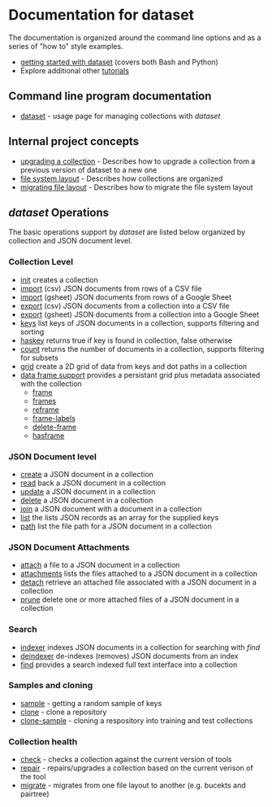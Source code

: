 
# Documentation for dataset

The documentation is organized around the command line options 
and as a series of "how to" style examples.

+ [getting started with dataset](../how-to/getting-started-with-dataset.html) (covers both Bash and Python)
+ Explore additional other [tutorials](../how-to/)

## Command line program documentation

+ [dataset](dataset.html) - usage page for managing collections with _dataset_

## Internal project concepts

+ [upgrading a collection](../how-to/upgrading-a-collection.html) - Describes how to upgrade a collection from a previous version of dataset to a new one
+ [file system layout](../how-to/file-system-layout.html) - Describes how collections are organized
+ [migrating file layout](../how-to/migrate-layout.html) - Describes how to migrate the file system layout

## _dataset_ Operations

The basic operations support by *dataset* are listed below organized 
by collection and JSON document level.

### Collection Level

+ [init](init.html) creates a collection
+ [import](import-csv.html) (csv) JSON documents from rows of a CSV file
+ [import](import-gsheet.html) (gsheet) JSON documents from rows of a Google Sheet
+ [export](export-csv.html) (csv) JSON documents from a collection into a CSV file
+ [export](export-gsheet.html) (gsheet) JSON documents from a collection into a Google Sheet
+ [keys](keys.html) list keys of JSON documents in a collection, supports filtering and sorting
+ [haskey](haskey.html) returns true if key is found in collection, false otherwise
+ [count](count.html) returns the number of documents in a collection, supports filtering for subsets
+ [grid](grid.html) create a 2D grid of data from keys and dot paths in a collection
+ [data frame support](../how-to/collections-grids-and-frames.html) provides a persistant grid plus metadata associated with the collection
    + [frame](frame.html)
    + [frames](frames.html)
    + [reframe](reframe.html)
    + [frame-labels](frame-labels.html)
    + [delete-frame](delete-frame.html)
    + [hasframe](hasframe.html)

### JSON Document level

+ [create](create.html) a JSON document in a collection
+ [read](read.html) back a JSON document in a collection
+ [update](update.html) a JSON document in a collection
+ [delete](delete.html) a JSON document in a collection
+ [join](join.html) a JSON document with a document in a collection
+ [list](list.html) the lists JSON records as an array for the supplied keys
+ [path](path.html) list the file path for a JSON document in a collection

### JSON Document Attachments

+ [attach](attach.html) a file to a JSON document in a collection
+ [attachments](attachments.html) lists the files attached to a JSON document in a collection
+ [detach](detach.html) retrieve an attached file associated with a JSON document in a collection
+ [prune](prune.html) delete one or more attached files of a JSON document in a collection

### Search

+ [indexer](indexer.html) indexes JSON documents in a collection for searching with _find_
+ [deindexer](deindexer.html) de-indexes (removes) JSON documents from an index
+ [find](find.html) provides a search indexed full text interface into a collection

### Samples and cloning

+ [sample](sample.html) - getting a random sample of keys
+ [clone](clone.html) - clone a repository
+ [clone-sample](clone-sample.html) - cloning a respository into training and test collections

### Collection health

+ [check](check.html) - checks a collection against the current version of tools
+ [repair](repair.html) - repairs/upgrades a collection based on the current verison of the tool
+ [migrate](migrate.html) - migrates from one file layout to another (e.g. bucekts and pairtree)

